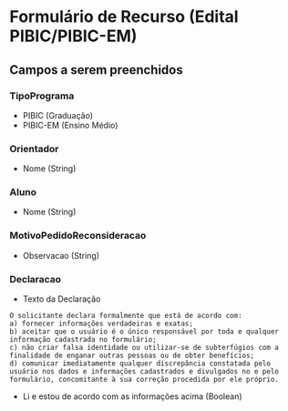 # Formulário de Recurso (Edital PIBIC/PIBIC-EM)

## Campos a serem preenchidos

### TipoPrograma

- PIBIC (Graduação)
- PIBIC-EM (Ensino Médio)

### Orientador

- Nome (String)

### Aluno

- Nome (String)

### MotivoPedidoReconsideracao

- Observacao (String)

### Declaracao

- Texto da Declaração

```
O solicitante declara formalmente que está de acordo com:
a) fornecer informações verdadeiras e exatas;
b) aceitar que o usuário é o único responsável por toda e qualquer informação cadastrada no formulário;
c) não criar falsa identidade ou utilizar-se de subterfúgios com a finalidade de enganar outras pessoas ou de obter benefícios;
d) comunicar imediatamente qualquer discrepância constatada pelo usuário nos dados e informações cadastrados e divulgados no e pelo formulário, concomitante à sua correção procedida por ele próprio.
```

- Li e estou de acordo com as informações acima (Boolean)
